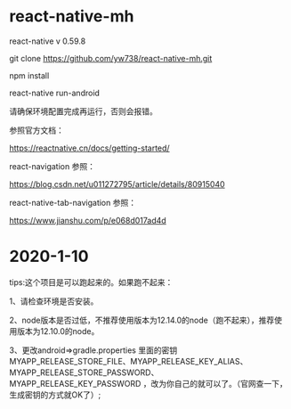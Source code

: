 
# react-native-mh

 react-native   v 0.59.8
 
 git clone https://github.com/yw738/react-native-mh.git
 
 npm install
  
react-native run-android 
 
请确保环境配置完成再运行，否则会报错。

参照官方文档：

https://reactnative.cn/docs/getting-started/

react-navigation 参照：

https://blog.csdn.net/u011272795/article/details/80915040 

react-native-tab-navigation 参照：

https://www.jianshu.com/p/e068d017ad4d

# 2020-1-10

tips:这个项目是可以跑起来的。如果跑不起来：

1、请检查环境是否安装。

2、node版本是否过低，不推荐使用版本为12.14.0的node（跑不起来），推荐使用版本为12.10.0的node。

3、更改android=>gradle.properties 里面的密钥 MYAPP_RELEASE_STORE_FILE、MYAPP_RELEASE_KEY_ALIAS、MYAPP_RELEASE_STORE_PASSWORD、MYAPP_RELEASE_KEY_PASSWORD ，改为你自己的就可以了。（官网查一下，生成密钥的方式就OK了）;
